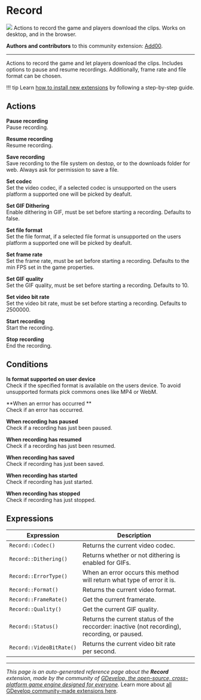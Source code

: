 # Record

<img src="https://resources.gdevelop-app.com/assets/Icons/video-vintage.svg" class="extension-icon"></img>
Actions to record the game and players download the clips. Works on desktop, and in the browser.

**Authors and contributors** to this community extension: [Add00](https://gd.games/Add00).

---

Actions to record the game and let players download the clips. Includes options to pause and resume recordings. Additionally, frame rate and file format can be chosen.

!!! tip
    Learn [how to install new extensions](/gdevelop5/extensions/search) by following a step-by-step guide.

## Actions

**Pause recording**  
Pause recording.

**Resume recording**  
Resume recording.

**Save recording**  
Save recording to the file system on destop, or to the downloads folder for web. Always ask for permission to save a file.

**Set codec**  
Set the video codec, if a selected codec is unsupported on the users platform a supported one will be picked by deafult.

**Set GIF Dithering**  
Enable dithering in GIF, must be set before starting a recording. Defaults to false.

**Set file format**  
Set the file format, if a selected file format is unsupported on the users platform a supported one will be picked by deafult.

**Set frame rate**  
Set the frame rate, must be set before starting a recording. Defaults to the min FPS set in the game properties.

**Set GIF quality**  
Set the GIF quality, must be set before starting a recording. Defaults to 10.

**Set video bit rate**  
Set the video bit rate, must be set before starting a recording. Defaults to 2500000.

**Start recording**  
Start the recording.

**Stop recording**  
End the recording.

## Conditions

**Is format supported on user device**  
Check if the specified format is available on the users device. To avoid unsupported formats pick commons ones like MP4 or WebM.

**When an errror has occurred **  
Check if an error has occurred.

**When recording has paused**  
Check if a recording has just been paused.

**When recording has resumed**  
Check if a recording has just been resumed.

**When recording has saved**  
Check if recording has just been saved.

**When recording has started**  
Check if recording has just started.

**When recording has stopped**  
Check if recording has just stopped.

## Expressions

| Expression | Description |  |
|-----|-----|-----|
| `Record::Codec()` | Returns the current video codec. ||
| `Record::Dithering()` | Returns whether or not dithering is enabled for GIFs. ||
| `Record::ErrorType()` | When an error occurs this method will return what type of error it is. ||
| `Record::Format()` | Returns the current video format. ||
| `Record::FrameRate()` | Get the current framerate. ||
| `Record::Quality()` | Get the current GIF quality. ||
| `Record::Status()` | Returns the current status of the reccorder: inactive (not recording), recording, or paused. ||
| `Record::VideoBitRate()` | Returns the current video bit rate per second. ||


---

*This page is an auto-generated reference page about the **Record** extension, made by the community of [GDevelop, the open-source, cross-platform game engine designed for everyone](https://gdevelop.io/).* Learn more about [all GDevelop community-made extensions here](/gdevelop5/extensions).